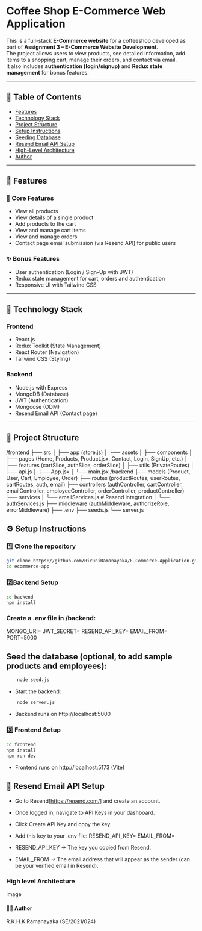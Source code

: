 # Coffee Shop E-Commerce Web Application

This is a full-stack **E-Commerce website** for a coffeeshop developed as part of **Assignment 3 – E-Commerce Website Development**.  
The project allows users to view products, see detailed information, add items to a shopping cart, manage their orders, and contact via email.  
It also includes **authentication (login/signup)** and **Redux state management** for bonus features.

---

## 📌 Table of Contents
- [Features](#-features)  
- [Technology Stack](#-technology-stack)  
- [Project Structure](#-project-structure)  
- [Setup Instructions](#-setup-instructions)  
- [Seeding Database](#-seeding-database)  
- [Resend Email API Setup](#-resend-email-api-setup)  
- [High-Level Architecture](#-high-level-architecture)  
- [Author](#-author)  

---

## 📌 Features

### 🛒 Core Features
- View all products
- View details of a single product
- Add products to the cart
- View and manage cart items
- View and manage orders
- Contact page email submission (via Resend API) for public users

### ✨ Bonus Features
- User authentication (Login / Sign-Up with JWT)
- Redux state management for cart, orders and authentication
- Responsive UI with Tailwind CSS

---

## 🔧 Technology Stack

### Frontend
- React.js
- Redux Toolkit (State Management)
- React Router (Navigation)
- Tailwind CSS (Styling)

### Backend
- Node.js with Express
- MongoDB (Database)
- JWT (Authentication)
- Mongoose (ODM)
- Resend Email API (Contact page)

---

## 📂 Project Structure
/frontend
├── src
│ ├── app (store.js)
│ ├── assets
│ ├── components
│ ├── pages (Home, Products, Product.jsx, Contact, Login, SignUp, etc.)
│ ├── features (cartSlice, authSlice, orderSlice)
│ ├── utils (PrivateRoutes)
│ ├── api.js
│ ├── App.jsx
│ └── main.jsx
/backend
├── models (Product, User, Cart, Employee, Order)
├── routes (productRoutes, userRoutes, cartRoutes, auth, email)
├── controllers (authController, cartController, emailController, employeeController, orderController, productController)
├── services
│ └── emailServices.js # Resend integration
│ └── authServices.js
├── middleware (authMiddleware, authorizeRole, errorMiddleware)
├── .env
├── seeds.js 
└── server.js

## ⚙️ Setup Instructions

### 1️⃣ Clone the repository
```bash
git clone https://github.com/HiruniRamanayaka/E-Commerce-Application.git
cd ecommerce-app
```

### 2️⃣Backend Setup
```bash
cd backend
npm install
```

### Create a .env file in /backend:
MONGO_URI=<your-mongodb-uri>
JWT_SECRET=<your-jwt-secret>
RESEND_API_KEY=<your-resend-api-key>
EMAIL_FROM=<your-email-address>
PORT=5000

## Seed the database (optional, to add sample products and employees):
```bash
    node seed.js
```

- Start the backend:
```bash
    node server.js
```

- Backend runs on http://localhost:5000

### 3️⃣ Frontend Setup
```bash
cd frontend
npm install
npm run dev
```

- Frontend runs on http://localhost:5173 (Vite)

## 🔑 Resend Email API Setup

- Go to Resend[https://resend.com/] and create an account.
- Once logged in, navigate to API Keys in your dashboard.
- Click Create API Key and copy the key.
- Add this key to your .env file:
    RESEND_API_KEY=<your-resend-api-key>
    EMAIL_FROM=<your-email-address>

- RESEND_API_KEY → The key you copied from Resend.
- EMAIL_FROM → The email address that will appear as the sender (can be your verified email in Resend).

### High level Architecture
image

#### 👩‍💻 Author
R.K.H.K.Ramanayaka
(SE/2021/024)
